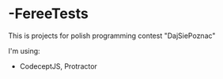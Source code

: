 # -FereeTests
This is projects for polish programming contest  "DajSiePoznac" 

I'm using:
- CodeceptJS, Protractor
